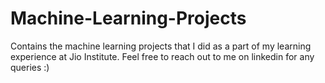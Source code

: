 # Machine-Learning-Projects
Contains the machine learning projects that I did as a part of my learning experience at Jio Institute.
Feel free to reach out to me on linkedin for any queries :)
